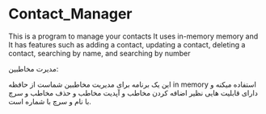 # Contact_Manager
This is a program to manage your contacts It uses in-memory memory and It has features such as adding a contact, updating a contact, deleting a contact, searching by name, and searching by number


مدیرت مخاطبین:

این یک برنامه برای مدیریت مخاطبین شماست 
از حافظه in memory استفاده میکنه و
دارای قابلیت هایی نظیر اضافه کردن مخاطب و آپدیت مخاطب و حذف مخاطب و سرچ با نام و سرچ با شماره است.
